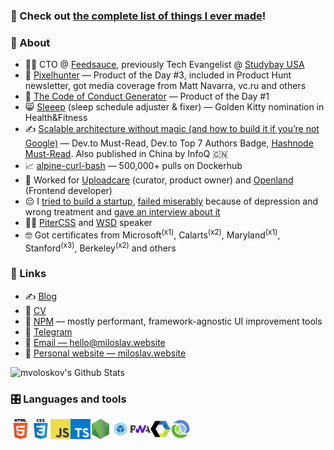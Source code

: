 ### 🎸 Check out [the complete list of things I ever made](https://uyouthe.notion.site/uyouthe/dc3958c3b0d04e03be8c12c0eb3ce1a3?v=e46ca61f82ba48c19ed67bbe99457cff)!

### 🦋 About 
- 👩‍🔬 CTO @ [Feedsauce](https://feedsauce.com), previously Tech Evangelist @ [Studybay USA](https://studybay.com)
- 🧠 [Pixelhunter](https://pixelhunter.io) — Product of the Day #3, included in Product Hunt newsletter, got media coverage from Matt Navarra, vc.ru and others
- 🥇 [The Code of Conduct Generator](https://www.producthunt.com/posts/the-code-of-conduct-generator) — Product of the Day #1
- 😸 [Sleeep](https://www.producthunt.com/posts/sleeep) (sleep schedule adjuster & fixer) — Golden Kitty nomination in Health&Fitness
- ✍️ [Scalable architecture without magic (and how to build it if you’re not Google)](https://dev.to/mvoloskov/scalable-architecture-without-magic-and-how-to-build-it-if-youre-not-google-336a) — Dev.to Must-Read, Dev.to Top 7 Authors Badge, [Hashnode Must-Read](https://twitter.com/mvoloskov/status/1403273283278192641). Also published in China by InfoQ 🇨🇳
- 📈 [alpine-curl-bash](https://hub.docker.com/r/bizongroup/alpine-curl-bash) — 500,000+ pulls on Dockerhub
- 💼 Worked for [Uploadcare](https://uploadcare.com) (curator, product owner) and [Openland](https://twitter.com/openlandhq) (Frontend developer)
- 😔 I [tried to build a startup](https://youtu.be/z91OIoCFLK0), [failed miserably](https://miloslav.website/thepresence) because of depression and wrong treatment and [gave an interview about it](https://www.failory.com/interview/thepresence)
- 👩‍🎤 [PiterCSS](https://pitercss.com) and [WSD](https://wsd.events) speaker
- 🤓 Got certificates from Microsoft<sup>(x1)</sup>, Calarts<sup>(x2)</sup>, Maryland<sup>(x1)</sup>, Stanford<sup>(x3)</sup>, Berkeley<sup>(x2)</sup> and others

### 🔗 Links
- ✍️ [Blog](https://miloslav.website/blog)
- 📄 [CV](https://docs.google.com/document/d/1misybBtgL7z_nema83AE6C6IFxZ5_qaJHG3ihosWfJY/edit#)
- 🎒 [NPM](https://www.npmjs.com/~mvoloskov) — mostly performant, framework-agnostic UI improvement tools
- 💬 [Telegram](https://t.me/mvoloskov)
- 📮 [Email — hello@miloslav.website](mailto:hello@miloslav.website)
- 🌝 [Personal website — miloslav.website](https://miloslav.website)

![mvoloskov's Github Stats](https://github-readme-stats.vercel.app/api?username=mvoloskov&show_icons=true&title_color=fff&text_color=fff&icon_color=fff&bg_color=30,537895,09203f&hide_border=true&include_all_commits=true&count_private=true&custom_title=Stats)

### 🎛 Languages and tools

<img align="left" src="https://raw.githubusercontent.com/github/explore/80688e429a7d4ef2fca1e82350fe8e3517d3494d/topics/html/html.png" width="32px" height="32px" alt="html"><img align="left" src="https://raw.githubusercontent.com/github/explore/80688e429a7d4ef2fca1e82350fe8e3517d3494d/topics/css/css.png" width="32px" height="32px" alt="css"><img align="left" src="https://raw.githubusercontent.com/github/explore/80688e429a7d4ef2fca1e82350fe8e3517d3494d/topics/javascript/javascript.png" width="32px" height="32px" alt="js"><img align="left" src="https://raw.githubusercontent.com/github/explore/80688e429a7d4ef2fca1e82350fe8e3517d3494d/topics/typescript/typescript.png" width="32px" height="32px" alt="typescript"><img align="left" src="https://raw.githubusercontent.com/github/explore/80688e429a7d4ef2fca1e82350fe8e3517d3494d/topics/nodejs/nodejs.png" width="32px" height="32px" alt="nodejs"><img align="left" src="https://raw.githubusercontent.com/github/explore/80688e429a7d4ef2fca1e82350fe8e3517d3494d/topics/webpack/webpack.png" width="32px" height="32px" alt="webpack"><img align="left" src="https://raw.githubusercontent.com/github/explore/80688e429a7d4ef2fca1e82350fe8e3517d3494d/topics/pwa/pwa.png" width="32px" height="32px" alt="pwa"><img align="left" src="https://raw.githubusercontent.com/github/explore/80688e429a7d4ef2fca1e82350fe8e3517d3494d/topics/web-components/web-components.png" width="32px" height="32px" alt="web components"><img align="left" src="https://raw.githubusercontent.com/github/explore/80688e429a7d4ef2fca1e82350fe8e3517d3494d/topics/clojure/clojure.png" width="32px" height="32px" alt="clojure">


